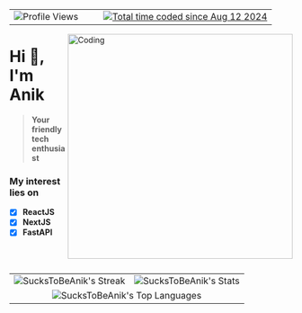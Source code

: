 
<div class="header-content" align=center>
  <table >
    <tr>
      <td>
        <img src="https://komarev.com/ghpvc/?username=SucksToBeAnik&abbreviated=true&style=for-the-badge&color=ff69b4" alt="Profile Views" />
      </td>
      <td>&nbsp;&nbsp;&nbsp;</td> <!-- Adding space between the elements -->
      <td>
        <a href="https://wakatime.com/@b393d212-9eac-4d76-b1da-8bb6fa41f494"><img src="https://wakatime.com/badge/user/b393d212-9eac-4d76-b1da-8bb6fa41f494.svg" alt="Total time coded since Aug 12 2024" /></a>
      </td>
    </tr>
  </table>
</div>

<picture>
<img align="right" src="https://media.giphy.com/media/qgQUggAC3Pfv687qPC/giphy.gif" alt="Coding" width="400">
</picture>

<div class="entry" align=left>
<h1>Hi 👋, I'm Anik</h1>

> **Your friendly tech enthusiast**

</div>

<h3>My interest lies on</h3>

- [x] **ReactJS**
- [x] **NextJS**
- [x] **FastAPI**

<br></br>


<table>
  <tr>
    <td align="left">
      <img src="https://github-readme-streak-stats.herokuapp.com/?user=SucksToBeAnik&theme=vue-dark&hide_border=true" alt="SucksToBeAnik's Streak" />
    </td>
    <td align="right">
      <img src="https://github-readme-stats.vercel.app/api?username=SucksToBeAnik&theme=vue-dark&show_icons=true&hide_border=true&count_private=true" alt="SucksToBeAnik's Stats" />
    </td>
  </tr>
  <tr>
  <td colspan="2" align="center">
      <img src="https://github-readme-stats.vercel.app/api/top-langs/?username=SucksToBeAnik&theme=vue-dark&show_icons=true&hide_border=true&layout=compact" alt="SucksToBeAnik's Top Languages" />
    </td>
  </tr>
</table>


